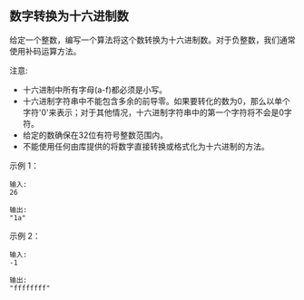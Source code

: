 ## 数字转换为十六进制数

给定一个整数，编写一个算法将这个数转换为十六进制数。对于负整数，我们通常使用补码运算方法。

注意:

* 十六进制中所有字母(a-f)都必须是小写。
* 十六进制字符串中不能包含多余的前导零。如果要转化的数为0，那么以单个字符'0'来表示；对于其他情况，十六进制字符串中的第一个字符将不会是0字符。
* 给定的数确保在32位有符号整数范围内。
* 不能使用任何由库提供的将数字直接转换或格式化为十六进制的方法。


示例 1：
```
输入:
26

输出:
"1a"
```

示例 2：

```
输入:
-1

输出:
"ffffffff"
```
